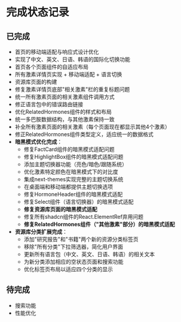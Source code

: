# 完成状态记录

## 已完成

- 首页的移动端适配与响应式设计优化
- 实现了中文、英文、日语、韩语的国际化切换功能
- 首页各个页面组件的自适应布局
- 所有激素详情页实现 + 移动端适配 + 语言切换
- 资源库页面的构建
- 修复激素详情页底部"相关激素"栏的重复标题问题
- 统一所有激素页面的相关激素组件调用方式
- 修正语言包中的错误路由链接
- 优化RelatedHormones组件的样式和布局
- 统一多巴胺数据结构，与其他激素保持一致
- 补全所有激素页面的相关激素（每个页面现在都显示其他4个激素）
- 修正RelatedHormones组件类型定义，适应统一的数据格式
- **暗黑模式优化完成**：
  - 修复FactCard组件的暗黑模式适配问题
  - 修复HighlightBox组件的暗黑模式适配问题
  - 添加主题切换器功能（亮色/暗色/跟随系统）
  - 优化激素特定颜色在暗黑模式下的对比度
  - 集成next-themes实现完整的主题切换系统
  - 在桌面端和移动端都提供主题切换选项
  - 修复HormoneHeader组件的暗黑模式适配
  - 修复Select组件（语言切换器）的暗黑模式适配
  - **修复资源库页面的暗黑模式适配**
  - 修复所有shadcn组件的React.ElementRef弃用问题
  - **修复RelatedHormones组件（"其他激素"部分）的暗黑模式适配**
- **资源库分类扩展完成**：
  - 添加"研究报告"和"书籍"两个新的资源分类标签页
  - 移除"所有分类"下拉筛选器，简化用户界面
  - 更新所有语言包（中文、英文、日语、韩语）的相关文本
  - 为新分类添加相应的空状态页面和搜索功能
  - 优化标签页布局以适应四个分类的显示

## 待完成

- 搜索功能
- 性能优化